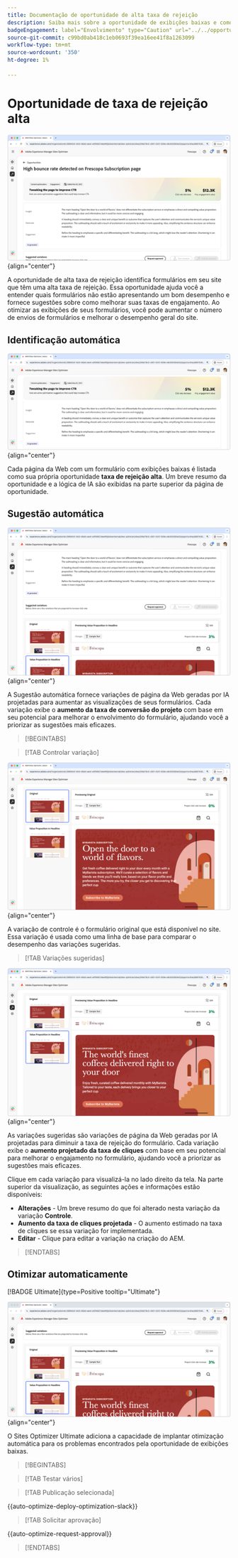 ```yaml
---
title: Documentação de oportunidade de alta taxa de rejeição
description: Saiba mais sobre a oportunidade de exibições baixas e como usá-la para melhorar o envolvimento do formulário no seu site.
badgeEngagement: label="Envolvimento" type="Caution" url="../../opportunity-types/engagement.md" tooltip="Envolvimento"
source-git-commit: c99bd0ab418c1eb0693f39ea16ee41f8a1263099
workflow-type: tm+mt
source-wordcount: '350'
ht-degree: 1%

---
```



# Oportunidade de taxa de rejeição alta

![Oportunidade de alta taxa de rejeição](./assets/high-bounce-rate/hero.png){align="center"}

A oportunidade de alta taxa de rejeição identifica formulários em seu site que têm uma alta taxa de rejeição. Essa oportunidade ajuda você a entender quais formulários não estão apresentando um bom desempenho e fornece sugestões sobre como melhorar suas taxas de engajamento. Ao otimizar as exibições de seus formulários, você pode aumentar o número de envios de formulários e melhorar o desempenho geral do site.

## Identificação automática

![Identificar automaticamente alta taxa de rejeição](./assets/high-bounce-rate/auto-identify.png){align="center"}

Cada página da Web com um formulário com exibições baixas é listada como sua própria oportunidade **taxa de rejeição alta**. Um breve resumo da oportunidade e a lógica de IA são exibidas na parte superior da página de oportunidade.

## Sugestão automática

![Sugerir automaticamente alta taxa de rejeição](./assets/high-bounce-rate/auto-suggest.png){align="center"}

A Sugestão automática fornece variações de página da Web geradas por IA projetadas para aumentar as visualizações de seus formulários. Cada variação exibe o **aumento da taxa de conversão do projeto** com base em seu potencial para melhorar o envolvimento do formulário, ajudando você a priorizar as sugestões mais eficazes.

>[!BEGINTABS]

>[!TAB Controlar variação]

![Variações originais](./assets/high-bounce-rate/original-variation.png){align="center"}

A variação de controle é o formulário original que está disponível no site. Essa variação é usada como uma linha de base para comparar o desempenho das variações sugeridas.

>[!TAB Variações sugeridas]

![Variações sugeridas](./assets/high-bounce-rate/suggested-variations.png){align="center"}

As variações sugeridas são variações de página da Web geradas por IA projetadas para diminuir a taxa de rejeição do formulário. Cada variação exibe o **aumento projetado da taxa de cliques** com base em seu potencial para melhorar o engajamento no formulário, ajudando você a priorizar as sugestões mais eficazes.

Clique em cada variação para visualizá-la no lado direito da tela. Na parte superior da visualização, as seguintes ações e informações estão disponíveis:

* **Alterações** - Um breve resumo do que foi alterado nesta variação da variação **Controle**.
* **Aumento da taxa de cliques projetada** - O aumento estimado na taxa de cliques se essa variação for implementada.
* **Editar** - Clique para editar a variação na criação do AEM.

>[!ENDTABS]

## Otimizar automaticamente

[!BADGE Ultimate]{type=Positive tooltip="Ultimate"}

![Otimizar automaticamente alta taxa de rejeição](./assets/high-bounce-rate/auto-optimize.png){align="center"}

O Sites Optimizer Ultimate adiciona a capacidade de implantar otimização automática para os problemas encontrados pela oportunidade de exibições baixas.

>[!BEGINTABS]

>[!TAB Testar vários]


>[!TAB Publicação selecionada]

{{auto-optimize-deploy-optimization-slack}}

>[!TAB Solicitar aprovação]

{{auto-optimize-request-approval}}

>[!ENDTABS]
